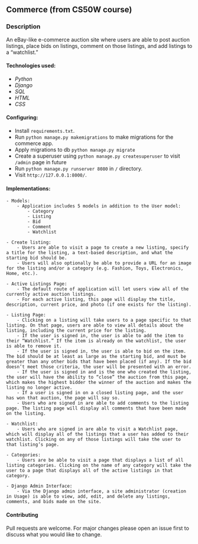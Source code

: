 ## Commerce (from CS50W course)

### Description
An eBay-like e-commerce auction site where users are able to post auction listings, place bids on listings, comment on those listings, and add listings to a “watchlist.”

#### Technologies used:
- *Python*
- *Django*
- *SQL*
- *HTML*
- *CSS*

#### Configuring:
- Install ```requirements.txt```.
- Run ```python manage.py makemigrations``` to make migrations for the commerce app.
- Apply migrations to db ```python manage.py migrate```
- Create a superuser using ```python manage.py createsuperuser``` to visit ```/admin``` page in future 
- Run ```python manage.py runserver 8080``` in ```/``` directory.
- Visit ```http://127.0.0.1:8000/```.


#### Implementations:
	- Models:
		- Application includes 5 models in addition to the User model: 
			- Category
			- Listing
			- Bid
			- Comment
			- Watchlist
	
	- Create listing:
		- Users are able to visit a page to create a new listing, specify a title for the listing, a text-based description, and what the starting bid should be. 
		- Users will also optionally be able to provide a URL for an image for the listing and/or a category (e.g. Fashion, Toys, Electronics, Home, etc.).

	- Active Listings Page:
		- The default route of application will let users view all of the currently active auction listings. 
		- For each active listing, this page will display the title, description, current price, and photo (if one exists for the listing).

	- Listing Page:
		- Clicking on a listing will take users to a page specific to that listing. On that page, users are able to view all details about the listing, including the current price for the listing.
		- If the user is signed in, the user is able to add the item to their “Watchlist.” If the item is already on the watchlist, the user is able to remove it.
		- If the user is signed in, the user is able to bid on the item. The bid should be at least as large as the starting bid, and must be greater than any other bids that have been placed (if any). If the bid doesn’t meet those criteria, the user will be presented with an error.
		- If the user is signed in and is the one who created the listing, the user will have the ability to “close” the auction from this page, which makes the highest bidder the winner of the auction and makes the listing no longer active.
		- If a user is signed in on a closed listing page, and the user has won that auction, the page will say so.
		- Users who are signed in are able to add comments to the listing page. The listing page will display all comments that have been made on the listing.

	- Watchlist:
		- Users who are signed in are able to visit a Watchlist page, which will display all of the listings that a user has added to their watchlist. Clicking on any of those listings will take the user to that listing’s page.

	- Categories:
		- Users are be able to visit a page that displays a list of all listing categories. Clicking on the name of any category will take the user to a page that displays all of the active listings in that category.

	- Django Admin Interface:
		- Via the Django admin interface, a site administrator (creation in Usage) is able to view, add, edit, and delete any listings, comments, and bids made on the site.
	
#### Contributing
Pull requests are welcome. For major changes please open an issue first to discuss what you would like to change.